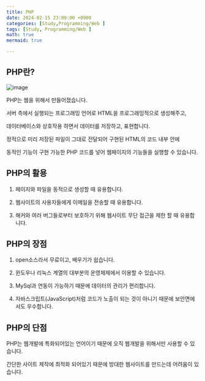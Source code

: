 ```yaml
---
title: PHP
date: 2024-02-15 23:00:00 +0900
categories: [Study,Programming/Web ]
tags: [Study, Programming/Web ]
math: true
mermaid: true

---
```


## **PHP란?**

![image](https://github.com/ararp1006/Algorithm/assets/130068083/efcbb2ac-73d3-46f2-90c9-3a00fbc3e079)


PHP는 웹을 위해서 만들어졌습니다. 

서버 측에서 실행되는 프로그래밍 언어로 HTML을 프로그래밍적으로 생성해주고, 
 
데이터베이스와 상호작용 하면서 데이터를 저장하고, 표현합니다.
 
정적으로 미리 저장된 파일이 그대로 전달되어 구현된 HTML의 코드 내부 안에 

동적인 기능이 구현 가능한 PHP 코드를 넣어 웹페이지의 기능들을 실행할 수 있습니다. 



## **PHP의 활용**

1. 페이지와 파일을 동적으로 생성할 때 유용합니다.

2. 웹사이트의 사용자들에게 이메일을 전송할 때 유용합니다.

3. 해커와 여러 버그들로부터 보호하기 위해 웹사이트 무단 접근을 제한 할 때 유용합니다.


 

## **PHP의 장점**

1. open소스라서 무료이고, 배우기가 쉽습니다.

2. 윈도우나 리눅스 계열의 대부분의 운영체제에서 이용할 수 있습니다.

3. MySql과 연동이 가능하기 때문에 데이터의 관리가 편리합니다.

4. 자바스크립트(JavaScript)처럼 코드가 노출이 되는 것이 아니기 때문에 보안면에서도 우수합니다.



## **PHP의 단점**

PHP는 웹개발에 특화되어있는 언어이기 때문에 오직 웹개발을 위해서만 사용할 수 있습니다.

간단한 사이트 제작에 최적화 되어있기 때문에 방대한 웹사이트를 만드는데 어려움이 있습니다.


